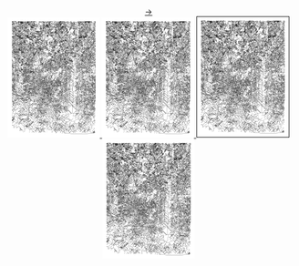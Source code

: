 
<div>
<div align="center">
  <a href="" color="#000">→</a>
  <br />
</div>

<div align="center">
 
  <a href="http://jccarius.art/~/15-08-2020-10" target="view">
    <img src="300x/15-08-2020-10-300x.png" width="32%" />
  </a>
  <a href="http://jccarius.art/~/15-08-2020-10" target="view">
    <img src="300x/15-08-2020-10-300x.png" width="32%" />
  </a>
  <a href="http://jccarius.art/~/15-08-2020-10" target="view">
    <img src="300x/15-08-2020-10-300x.png" width="32%" border="1" />
  </a>
</div>
  <div align="center">
  <a href="http://jccarius.art/~/15-08-2020-10" target="view">
    <img src="300x/15-08-2020-10-300x.png" width="32%" />
  </a>
  </div>
  <br /><br />
</div>
